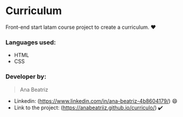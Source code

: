 # Curriculum

Front-end start latam course project to create a curriculum. ❤️

### Languages used:

  - HTML
  - CSS
  
### Developer by:
   > Ana Beatriz 
 - Linkedin: (https://www.linkedin.com/in/ana-beatriz-4b8604179/) 😄
 - Link to the project: (https://anabeatriiz.github.io/curriculo/) ✔️